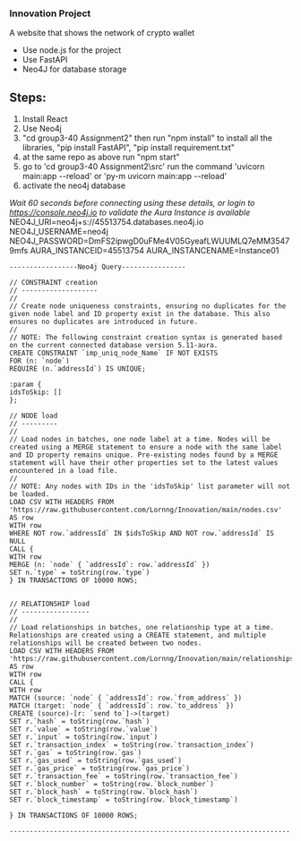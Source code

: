 ### Innovation Project
A website that shows the network of crypto wallet <br>
- Use node.js for the project
- Use FastAPI
- Neo4J for database storage

## Steps:

1. Install React
2. Use Neo4j
3. "cd group3-40 Assignment2" then run "npm install" to install all the libraries, "pip install FastAPI", "pip install requirement.txt"
4. at the same repo as above run "npm start"
5. go to 'cd group3-40 Assignment2\src' run the command 'uvicorn main:app --reload' or 'py-m uvicorn main:app --reload'
6. activate the neo4j database


*Wait 60 seconds before connecting using these details, or login to https://console.neo4j.io to validate the Aura Instance is available*
NEO4J_URI=neo4j+s://45513754.databases.neo4j.io
NEO4J_USERNAME=neo4j
NEO4J_PASSWORD=DmFS2ipwgD0uFMe4V05GyeafLWUUMLQ7eMM35479mfs
AURA_INSTANCEID=45513754
AURA_INSTANCENAME=Instance01	

```
-----------------Neo4j Query----------------

// CONSTRAINT creation
// -------------------
//
// Create node uniqueness constraints, ensuring no duplicates for the given node label and ID property exist in the database. This also ensures no duplicates are introduced in future.
//
// NOTE: The following constraint creation syntax is generated based on the current connected database version 5.11-aura.
CREATE CONSTRAINT `imp_uniq_node_Name` IF NOT EXISTS
FOR (n: `node`)
REQUIRE (n.`addressId`) IS UNIQUE;

:param {
idsToSkip: []
};

// NODE load
// ---------
//
// Load nodes in batches, one node label at a time. Nodes will be created using a MERGE statement to ensure a node with the same label and ID property remains unique. Pre-existing nodes found by a MERGE statement will have their other properties set to the latest values encountered in a load file.
//
// NOTE: Any nodes with IDs in the 'idsToSkip' list parameter will not be loaded.
LOAD CSV WITH HEADERS FROM 'https://raw.githubusercontent.com/Lornng/Innovation/main/nodes.csv' AS row
WITH row
WHERE NOT row.`addressId` IN $idsToSkip AND NOT row.`addressId` IS NULL
CALL {
WITH row
MERGE (n: `node` { `addressId`: row.`addressId` })
SET n.`type` = toString(row.`type`)
} IN TRANSACTIONS OF 10000 ROWS;


// RELATIONSHIP load
// -----------------
//
// Load relationships in batches, one relationship type at a time. Relationships are created using a CREATE statement, and multiple relationships will be created between two nodes.
LOAD CSV WITH HEADERS FROM 'https://raw.githubusercontent.com/Lornng/Innovation/main/relationships.csv' AS row
WITH row
CALL {
WITH row
MATCH (source: `node` { `addressId`: row.`from_address` })
MATCH (target: `node` { `addressId`: row.`to_address` })
CREATE (source)-[r: `send to`]->(target)
SET r.`hash` = toString(row.`hash`)
SET r.`value` = toString(row.`value`)
SET r.`input` = toString(row.`input`)
SET r.`transaction_index` = toString(row.`transaction_index`)
SET r.`gas` = toString(row.`gas`)
SET r.`gas_used` = toString(row.`gas_used`)
SET r.`gas_price` = toString(row.`gas_price`)
SET r.`transaction_fee` = toString(row.`transaction_fee`)
SET r.`block_number` = toString(row.`block_number`)
SET r.`block_hash` = toString(row.`block_hash`)
SET r.`block_timestamp` = toString(row.`block_timestamp`)

} IN TRANSACTIONS OF 10000 ROWS;

----------------------------------------------------------------------
```
